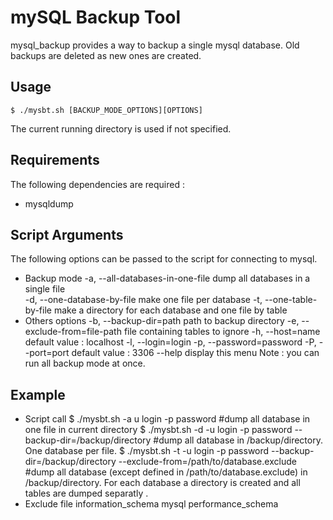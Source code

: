 mySQL Backup Tool
============================
mysql_backup provides a way to backup a single mysql database. Old backups are deleted as new ones are created.

Usage
-----
    $ ./mysbt.sh [BACKUP_MODE_OPTIONS][OPTIONS]
The current running directory is used if not specified.

Requirements
------------
The following dependencies are required :
* mysqldump

Script Arguments
----------------
The following options can be passed to the script for connecting to mysql.
* Backup mode
    -a, --all-databases-in-one-file  dump all databases in a single file    
    -d, --one-database-by-file       make one file per database
    -t, --one-table-by-file          make a directory for each database
                                     and one file by table  
* Others options
    -b, --backup-dir=path            path to backup directory
    -e, --exclude-from=file-path     file containing tables to ignore
    -h, --host=name                  default value : localhost
    -l, --login=login
    -p, --password=password
    -P, --port=port                  default value : 3306
    --help                           display this menu
Note : you can run all backup mode at once.

Example
-------
* Script call
    $ ./mysbt.sh -a u login -p password #dump all database in one file in current directory
    $ ./mysbt.sh -d -u login -p password --backup-dir=/backup/directory #dump all database in /backup/directory. One database per file. 
    $ ./mysbt.sh -t -u login -p password --backup-dir=/backup/directory --exclude-from=/path/to/database.exclude #dump all database (except defined in /path/to/database.exclude) in /backup/directory. For each database a directory is created and all tables are dumped separatly .
* Exclude file
    information_schema mysql performance_schema
